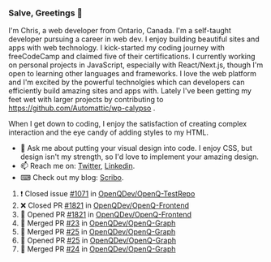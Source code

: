### Salve, Greetings 👋

I'm Chris, a web developer from Ontario, Canada. I'm a self-taught developer pursuing a career in web dev. I enjoy building beautiful sites and apps with web technology.
I kick-started my coding journey with freeCodeCamp and claimed five of their certifications.  I currently working on personal projects in JavaScript, especially with React/Next.js, though I'm open to learning other languages and frameworks. I love the web platform and I'm excited by the powerful technolgies which can developers can efficiently build amazing sites and apps with. Lately I've been getting my feet wet with larger projects by contributing to https://github.com/Automattic/wp-calypso .

When I get down to coding, I enjoy the satisfaction of creating complex interaction and the eye candy of adding styles to my HTML. 

- 💬 Ask me about putting your visual design into code. I enjoy CSS, but design isn't my strength, so I'd love to implement your amazing design.
- 📫 Reach me on: [Twitter](https://twitter.com/Christo28120856), [Linkedin](https://www.linkedin.com/in/christopher-stevers-07b9a5204/).
- ⌨ Check out my blog: [Scribo](https://christopherstevers.cf).
<!--
**Christopher-Stevers/Christopher-Stevers** is a ✨ _special_ ✨ repository because its `README.md` (this file) appears on your GitHub profile.

Here are some ideas to get you started:

- 🔭 I’m currently working on ...
- 🌱 I’m currently learning ...
- 👯 I’m looking to collaborate on ...
- 🤔 I’m looking for help with ...
- 😄 Pronouns: ...
- ⚡ Fun fact: ...
-->

<!--START_SECTION:activity-->
1. ❗️ Closed issue [#1071](https://github.com/OpenQDev/OpenQ-TestRepo/issues/1071) in [OpenQDev/OpenQ-TestRepo](https://github.com/OpenQDev/OpenQ-TestRepo)
2. ❌ Closed PR [#1821](https://github.com/OpenQDev/OpenQ-Frontend/pull/1821) in [OpenQDev/OpenQ-Frontend](https://github.com/OpenQDev/OpenQ-Frontend)
3. 💪 Opened PR [#1821](https://github.com/OpenQDev/OpenQ-Frontend/pull/1821) in [OpenQDev/OpenQ-Frontend](https://github.com/OpenQDev/OpenQ-Frontend)
4. 🎉 Merged PR [#23](https://github.com/OpenQDev/OpenQ-Graph/pull/23) in [OpenQDev/OpenQ-Graph](https://github.com/OpenQDev/OpenQ-Graph)
5. 🎉 Merged PR [#25](https://github.com/OpenQDev/OpenQ-Graph/pull/25) in [OpenQDev/OpenQ-Graph](https://github.com/OpenQDev/OpenQ-Graph)
6. 💪 Opened PR [#25](https://github.com/OpenQDev/OpenQ-Graph/pull/25) in [OpenQDev/OpenQ-Graph](https://github.com/OpenQDev/OpenQ-Graph)
7. 🎉 Merged PR [#24](https://github.com/OpenQDev/OpenQ-Graph/pull/24) in [OpenQDev/OpenQ-Graph](https://github.com/OpenQDev/OpenQ-Graph)
<!--END_SECTION:activity-->
